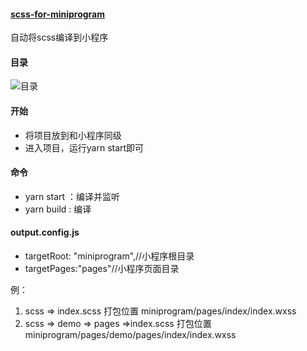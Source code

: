 #### [scss-for-miniprogram](https://github.com/RongMine/scss-for-miniprogram "地址")
自动将scss编译到小程序
#### 目录

![目录](http://pd0zb8hw9.bkt.clouddn.com/666.png "目录")

#### 开始

- 将项目放到和小程序同级
- 进入项目，运行yarn start即可

#### 命令

- yarn start ：编译并监听
- yarn build : 编译

#### output.config.js

- targetRoot: "miniprogram",//小程序根目录
- targetPages:"pages"//小程序页面目录


例：
   1. scss => index.scss  打包位置  miniprogram/pages/index/index.wxss
   2. scss => demo => pages =>index.scss 打包位置 miniprogram/pages/demo/pages/index/index.wxss